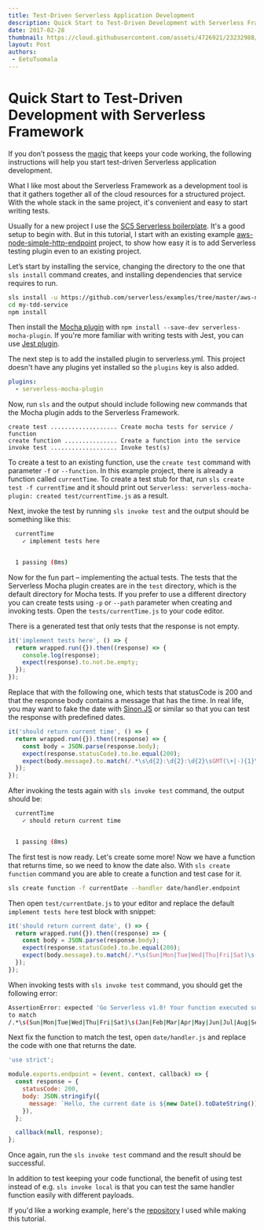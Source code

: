```yaml
---
title: Test-Driven Serverless Application Development
description: Quick Start to Test-Driven Development with Serverless Framework.
date: 2017-02-28
thumbnail: https://cloud.githubusercontent.com/assets/4726921/23232988/fdabd3fa-f955-11e6-84bd-c8a939841360.png
layout: Post
authors:
 - EetuTuomala
---
```


# Quick Start to Test-Driven Development with Serverless Framework

If you don’t possess the [magic](http://www.commitstrip.com/en/2017/02/08/where-are-the-tests/) that keeps your code working, the following instructions will help you start test-driven Serverless application development.

What I like most about the Serverless Framework as a development tool is that it gathers together all of the cloud resources for a structured project. With the whole stack in the same project, it's convenient and easy to start writing tests. 

Usually for a new project I use the [SC5 Serverless boilerplate](https://github.com/sc5/sc5-serverless-boilerplate). It's a good setup to begin with. But in this tutorial, I start with an existing example [aws-node-simple-http-endpoint](https://github.com/serverless/examples/tree/master/aws-node-simple-http-endpoint) project, to show how easy it is to add Serverless testing plugin even to an existing project. 

Let’s start by installing the service, changing the directory to the one that `sls install` command creates, and installing dependencies that service requires to run.

```bash
sls install -u https://github.com/serverless/examples/tree/master/aws-node-simple-http-endpoint -n my-tdd-service
cd my-tdd-service
npm install
```

Then install the [Mocha plugin](https://github.com/sc5/serverless-mocha-plugin) with `npm install --save-dev serverless-mocha-plugin`. If you're more familiar with writing tests with Jest, you can use [Jest plugin](https://github.com/sc5/serverless-jest-plugin).

The next step is to add the installed plugin to serverless.yml. This project doesn't have any plugins yet installed so the `plugins` key is also added.

```yml
plugins:
  - serverless-mocha-plugin
```

Now, run `sls` and the output should include following new commands that the Mocha plugin adds to the Serverless Framework.

```
create test ................... Create mocha tests for service / function
create function ............... Create a function into the service
invoke test ................... Invoke test(s)
```

To create a test to an existing function, use the `create test` command with parameter `-f` or `--function`. In this example project, there is already a function called `currentTime`. To create a test stub for that, run `sls create test -f currentTime` and it should print out `Serverless: serverless-mocha-plugin: created test/currentTime.js` as a result.

Next, invoke the test by running `sls invoke test` and the output should be something like this:

```bash
  currentTime
    ✓ implement tests here


  1 passing (8ms)
```

Now for the fun part – implementing the actual tests. The tests that the Serverless Mocha plugin creates are in the `test` directory, which is the default directory for Mocha tests. If you prefer to use a different directory you can create tests using `-p` or `--path` parameter when creating and invoking tests. Open the `tests/currentTime.js` to your code editor.

There is a generated test that only tests that the response is not empty.

```js
it('implement tests here', () => {
  return wrapped.run({}).then((response) => {
    console.log(response);
    expect(response).to.not.be.empty;
  });
});
```

Replace that with the following one, which tests that statusCode is 200 and that the response body contains a message that has the time. In real life, you may want to fake the date with [Sinon.JS](http://sinonjs.org/) or similar so that you can test the response with predefined dates.

```js
it('should return current time', () => {
  return wrapped.run({}).then((response) => {
    const body = JSON.parse(response.body);
    expect(response.statusCode).to.be.equal(200);
    expect(body.message).to.match(/.*\s\d{2}:\d{2}:\d{2}\sGMT(\+|-){1}\d{4}\s\(.*\)\./);
  });
});
```

After invoking the tests again with `sls invoke test` command, the output should be:

```Bash
  currentTime
    ✓ should return current time


  1 passing (8ms)
```

The first test is now ready. Let's create some more! Now we have a function that returns time, so we need to know the date also. With `sls create function` command you are able to create a function and test case for it.

```Bash
sls create function -f currentDate --handler date/handler.endpoint
```

Then open `test/currentDate.js` to your editor and replace the default `implement tests here` test block with snippet:

```JavaScript
it('should return current date', () => {
  return wrapped.run({}).then((response) => {
    const body = JSON.parse(response.body);
    expect(response.statusCode).to.be.equal(200);
    expect(body.message).to.match(/.*\s(Sun|Mon|Tue|Wed|Thu|Fri|Sat)\s(Jan|Feb|Mar|Apr|May|Jun|Jul|Aug|Sep|Oct|Nov|Dec)\s[0-3]\d{1}\s\d{4}\./);
  });
});
```

When invoking tests with `sls invoke test` command, you should get the following error:

```bash
AssertionError: expected 'Go Serverless v1.0! Your function executed successfully!'
to match 
/.*\s(Sun|Mon|Tue|Wed|Thu|Fri|Sat)\s(Jan|Feb|Mar|Apr|May|Jun|Jul|Aug|Sep|Oct|Nov|Dec)\s[0-3]\d{1}\s\d{4}\./
```

Next fix the function to match the test, open `date/handler.js` and replace the code with one that returns the date.

```js
'use strict';

module.exports.endpoint = (event, context, callback) => {
  const response = {
    statusCode: 200,
    body: JSON.stringify({
      message: `Hello, the current date is ${new Date().toDateString()}.`,
    }),
  };

  callback(null, response);
};
```

Once again, run the `sls invoke test` command and the result should be successful.

In addition to test keeping your code functional, the benefit of using test instead of e.g. `sls invoke local` is that you can test the same handler function easily with different payloads.

If you'd like a working example, here's the [repository](https://github.com/laardee/my-tdd-service) I used while making this tutorial.
